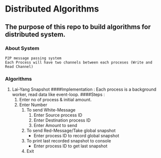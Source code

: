 # Distributed Algorithms

## The purpose of this repo to build algorithms for distributed system.

### About System
    P2P message passing system
    Each Process will have two channels between each proceses (Write and Read Channel) 

### Algorithms
1. Lai-Yang Snapshot
   ####Implementation :
   Each process is a background worker, read data like event-loop. 
   ####Steps :
    1. Enter no of process & initial amount.
    2. Enter Number
        1. To send White-Message
            1. Enter Source process ID
            2. Enter Destination process ID
            3. Enter Amount to send
        2. To send Red-Message/Take global snapshot
            * Enter process ID to record global snapshot
        3. To print last recorded snapshot to console
            * Enter process ID to get last snapshot
        4. Exit